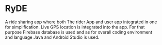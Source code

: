 # RyDE
A ride sharing app where both The rider App and user app integrated in one for simplification. Live GPS location is integrated into the app. For that purpose Firebase database is used and as for overall coding environment and language Java and Android Studio is used.
